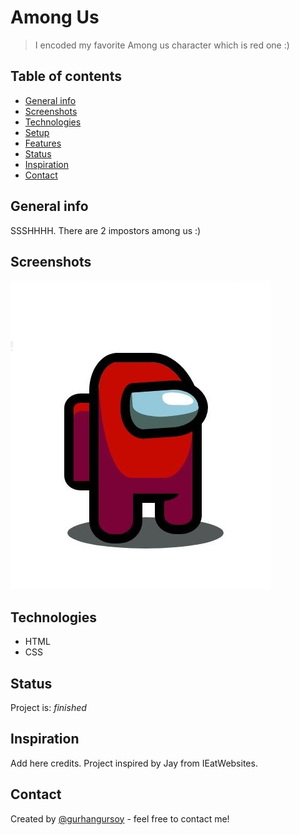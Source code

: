 # Among Us
> I encoded my favorite Among us character which is red one :)

## Table of contents
* [General info](#general-info)
* [Screenshots](#screenshots)
* [Technologies](#technologies)
* [Setup](#setup)
* [Features](#features)
* [Status](#status)
* [Inspiration](#inspiration)
* [Contact](#contact)

## General info
SSSHHHH. There are 2 impostors among us :)

## Screenshots
![Example screenshot](./png/impostor.jpg)

## Technologies
* HTML
* CSS

## Status
Project is: _finished_

## Inspiration
Add here credits. Project inspired by Jay from IEatWebsites.

## Contact
Created by [@gurhangursoy](https://www.linkedin.com/in/gurhan-gursoy/) - feel free to contact me!
